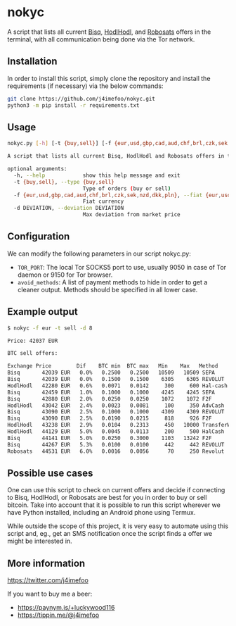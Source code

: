 # nokyc

A script that lists all current [Bisq](https://bisq.network), [HodlHodl](https://hodlhodl.com), and [Robosats](https://unsafe.robosats.com) offers in the terminal, with all communication being done via the Tor network.

## Installation

In order to install this script, simply clone the repository and install the requirements (if necessary) via the below commands:

```bash
git clone https://github.com/j4imefoo/nokyc.git
python3 -m pip install -r requirements.txt
```

## Usage

```bash
nokyc.py [-h] [-t {buy,sell}] [-f {eur,usd,gbp,cad,aud,chf,brl,czk,sek,nzd,dkk,pln}] [-d DEVIATION]

A script that lists all current Bisq, HodlHodl and Robosats offers in the terminal

optional arguments:
  -h, --help            show this help message and exit
  -t {buy,sell}, --type {buy,sell}
                        Type of orders (buy or sell)
  -f {eur,usd,gbp,cad,aud,chf,brl,czk,sek,nzd,dkk,pln}, --fiat {eur,usd,gbp,cad,aud,chf,brl,czk,sek,nzd,dkk,pln}
                        Fiat currency
  -d DEVIATION, --deviation DEVIATION
                        Max deviation from market price
```

## Configuration

We can modify the following parameters in our script nokyc.py:

- `TOR_PORT`: The local Tor SOCKS5 port to use, usually 9050 in case of Tor daemon or 9150 for Tor browser.
- `avoid_methods`: A list of payment methods to hide in order to get a cleaner output. Methods should be specified in all lower case.

## Example output

```bash
$ nokyc -f eur -t sell -d 8

Price: 42037 EUR

BTC sell offers:

Exchange Price        Dif    BTC min  BTC max   Min    Max   Method
Bisq       42039 EUR   0.0%   0.2500   0.2500   10509   10509 SEPA
Bisq       42039 EUR   0.0%   0.1500   0.1500    6305    6305 REVOLUT
HodlHodl   42280 EUR   0.6%   0.0071   0.0142     300     600 Hal-cash
Bisq       42459 EUR   1.0%   0.1000   0.1000    4245    4245 SEPA
Bisq       42880 EUR   2.0%   0.0250   0.0250    1072    1072 F2F
HodlHodl   43042 EUR   2.4%   0.0023   0.0081     100     350 AdvCash
Bisq       43090 EUR   2.5%   0.1000   0.1000    4309    4309 REVOLUT
Bisq       43090 EUR   2.5%   0.0190   0.0215     818     926 F2F
HodlHodl   43238 EUR   2.9%   0.0104   0.2313     450   10000 TransferWise
HodlHodl   44129 EUR   5.0%   0.0045   0.0113     200     500 HalCash
Bisq       44141 EUR   5.0%   0.0250   0.3000    1103   13242 F2F
Bisq       44267 EUR   5.3%   0.0100   0.0100     442     442 REVOLUT
Robosats   44531 EUR   6.0%   0.0016   0.0056      70     250 Revolut
```

## Possible use cases

One can use this script to check on current offers and decide if connecting to Bisq, HodlHodl, or Robosats are best for you in order to buy or sell bitcoin. Take into account that it is possible to run this script wherever we have Python installed, including an Android phone using Termux.

While outside the scope of this project, it is very easy to automate using this script and, eg., get an SMS notification once the script finds a offer we might be interested in.

## More information

https://twitter.com/j4imefoo

If you want to buy me a beer:

- https://paynym.is/+luckywood116
- https://tippin.me/@j4imefoo
